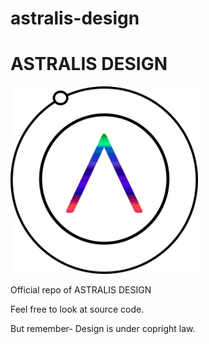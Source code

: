 # astralis-design
<html>
<h1>
ASTRALIS DESIGN
</h1>
<img src="gitlogo.png" width="300" height="300" alt="logo">
<body>
<p>
Official repo of ASTRALIS DESIGN
</p>
<p>
Feel free to look at source code.
</p>
<p>
But remember- Design is under copright law.
</p>


